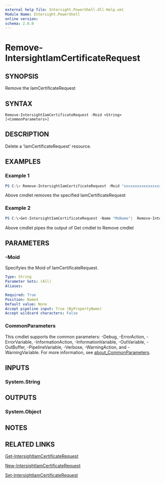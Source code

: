 ```yaml
---
external help file: Intersight.PowerShell.dll-Help.xml
Module Name: Intersight.PowerShell
online version:
schema: 2.0.0
---
```


# Remove-IntersightIamCertificateRequest

## SYNOPSIS
Remove the IamCertificateRequest

## SYNTAX

```
Remove-IntersightIamCertificateRequest -Moid <String> [<CommonParameters>]
```

## DESCRIPTION
Delete a &apos;IamCertificateRequest&apos; resource.

## EXAMPLES

### Example 1
```powershell
PS C:\> Remove-IntersightIamCertificateRequest -Moid "xxxxxxxxxxxxxxxxxxxxxxxxxxx"
```
Above cmdlet removes the specified IamCertificateRequest 

### Example 2
```powershell
PS C:\>Get-IntersightIamCertificateRequest -Name "MoName"|  Remove-IntersightIamCertificateRequest
```
Above cmdlet pipes the output of Get cmdlet to Remove cmdlet

## PARAMETERS

### -Moid
Specifyies the Moid of IamCertificateRequest.

```yaml
Type: String
Parameter Sets: (All)
Aliases:

Required: True
Position: Named
Default value: None
Accept pipeline input: True (ByPropertyName)
Accept wildcard characters: False
```

### CommonParameters
This cmdlet supports the common parameters: -Debug, -ErrorAction, -ErrorVariable, -InformationAction, -InformationVariable, -OutVariable, -OutBuffer, -PipelineVariable, -Verbose, -WarningAction, and -WarningVariable. For more information, see [about_CommonParameters](http://go.microsoft.com/fwlink/?LinkID=113216).

## INPUTS

### System.String

## OUTPUTS

### System.Object
## NOTES

## RELATED LINKS

[Get-IntersightIamCertificateRequest](./Get-IntersightIamCertificateRequest.md)

[New-IntersightIamCertificateRequest](./New-IntersightIamCertificateRequest.md)

[Set-IntersightIamCertificateRequest](./Set-IntersightIamCertificateRequest.md)

